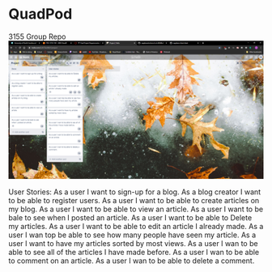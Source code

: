 # QuadPod
3155 Group Repo
![user strories](https://github.com/avallett/QuadPod/blob/master/2020-04-28%20(1).png)

User Stories:
As a user I want to sign-up for a blog.
As a blog creator I want to be able to register users.
As a user I want to be able to create articles on my blog.
As a user I want to be able to view an article.
As a user I want to be bale to see when I posted an article.
As a user I want to be able to Delete my articles.
As a user I want to be able to edit an article I already made.
As a user I wan top be able to see how many people have seen my article.
As a user I want to have my articles sorted by most views.
As a user I wan to be able to see all of the articles I have made before.
As a user I wan to be able to comment on an article.
As a user I wan to be able to delete a comment.

